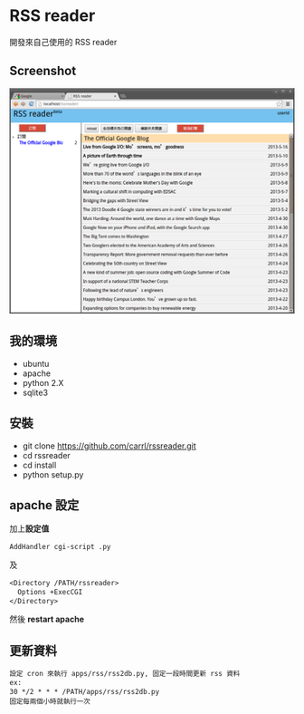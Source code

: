 RSS reader
==========

開發來自己使用的 RSS reader

Screenshot
----------
![圖片1](https://github.com/carrl/rssreader/raw/master/screenshot/screenshot1.png)

我的環境
--------

* ubuntu
* apache
* python 2.X
* sqlite3
	
安裝
----
* git clone https://github.com/carrl/rssreader.git
* cd rssreader
* cd install
* python setup.py

apache 設定
-----------
加上**設定值**

	AddHandler cgi-script .py

及

	<Directory /PATH/rssreader>
	  Options +ExecCGI
	</Directory>

然後 **restart apache**

更新資料
--------
	設定 cron 來執行 apps/rss/rss2db.py, 固定一段時間更新 rss 資料
	ex:
	30 */2 * * * /PATH/apps/rss/rss2db.py
	固定每兩個小時就執行一次
